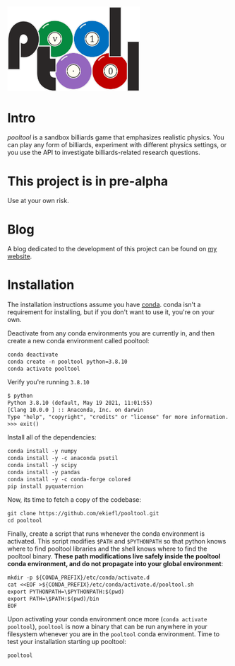 <img src="logo/logo.png" width="300" />

# Intro

*pooltool* is a sandbox billiards game that emphasizes realistic physics. You can play any form of billiards, experiment with different physics settings, or you use the API to investigate billiards-related research questions.

# This project is in pre-alpha

Use at your own risk.

# Blog

A blog dedicated to the development of this project can be found on [my website](https://ekiefl.github.io/projects/pooltool/).


# Installation

The installation instructions assume you have [conda](https://conda.io/projects/conda/en/latest/user-guide/install/index.html). conda isn't a requirement for installing, but if you don't want to use it, you're on your own.

Deactivate from any conda environments you are currently in, and then create a new conda environment
called pooltool:

```
conda deactivate
conda create -n pooltool python=3.8.10
conda activate pooltool
```

Verify you're running `3.8.10`

```
$ python
Python 3.8.10 (default, May 19 2021, 11:01:55)
[Clang 10.0.0 ] :: Anaconda, Inc. on darwin
Type "help", "copyright", "credits" or "license" for more information.
>>> exit()
```

Install all of the dependencies:

```
conda install -y numpy
conda install -y -c anaconda psutil
conda install -y scipy
conda install -y pandas
conda install -y -c conda-forge colored
pip install pyquaternion
```

Now, its time to fetch a copy of the codebase:

```
git clone https://github.com/ekiefl/pooltool.git
cd pooltool
```

Finally, create a script that runs whenever the conda environment is activated. This script
modifies `$PATH` and `$PYTHONPATH` so that python knows where to find pooltool libraries and the shell knows where to find the pooltool binary. **These path
modifications live safely inside the pooltool conda environment, and do not propagate into your global
environment**:

```
mkdir -p ${CONDA_PREFIX}/etc/conda/activate.d
cat <<EOF >${CONDA_PREFIX}/etc/conda/activate.d/pooltool.sh
export PYTHONPATH=\$PYTHONPATH:$(pwd)
export PATH=\$PATH:$(pwd)/bin
EOF
```

Upon activating your conda environment once more (`conda activate pooltool`), `pooltool` is now a binary
that can be run anywhere in your filesystem whenever you are in the `pooltool` conda environment. Time
to test your installation starting up pooltool:

```
pooltool
```

